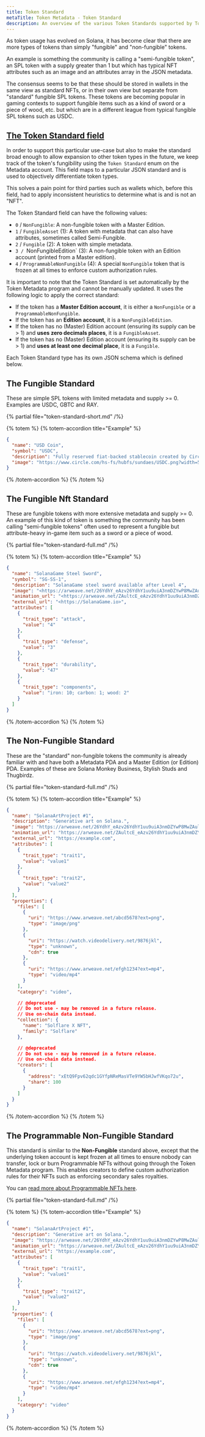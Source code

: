 ```yaml
---
title: Token Standard
metaTitle: Token Metadata - Token Standard
description: An overview of the various Token Standards supported by Token Metadata
---
```


As token usage has evolved on Solana, it has become clear that there are more types of tokens than simply "fungible" and "non-fungible" tokens.

An example is something the community is calling a "semi-fungible token", an SPL token with a supply greater than 1 but which has typical NFT attributes such as an image and an attributes array in the JSON metadata.

The consensus seems to be that these should be stored in wallets in the same view as standard NFTs, or in their own view but separate from "standard" fungible SPL tokens. These tokens are becoming popular in gaming contexts to support fungible items such as a kind of sword or a piece of wood, etc. but which are in a different league from typical fungible SPL tokens such as USDC.

## [The Token Standard field](/token-metadata/token-standard#the-token-standard-field)

In order to support this particular use-case but also to make the standard broad enough to allow expansion to other token types in the future, we keep track of the token's fungibility using the `Token Standard` enum on the Metadata account. This field maps to a particular JSON standard and is used to objectively differentiate token types.

This solves a pain point for third parties such as wallets which, before this field, had to apply inconsistent heuristics to determine what is and is not an "NFT".

The Token Standard field can have the following values:

- `0` / `NonFungible`: A non-fungible token with a Master Edition.
- `1` / `FungibleAsset` (1): A token with metadata that can also have attributes, sometimes called Semi-Fungible.
- `2` / `Fungible` (2): A token with simple metadata.
- `3 / `NonFungibleEdition` (3): A non-fungible token with an Edition account (printed from a Master edition).
- `4` / `ProgrammableNonFungible` (4): A special `NonFungible` token that is frozen at all times to enforce custom authorization rules.

It is important to note that the Token Standard is set automatically by the Token Metadata program and cannot be manually updated. It uses the following logic to apply the correct standard:

- If the token has a **Master Edition account**, it is either a `NonFungible` or a `ProgrammableNonFungible`.
- If the token has an **Edition account**, it is a `NonFungibleEdition`.
- If the token has no (Master) Edition account (ensuring its supply can be > 1) and **uses zero decimals places**, it is a `FungibleAsset`.
- If the token has no (Master) Edition account (ensuring its supply can be > 1) and **uses at least one decimal place**, it is a `Fungible`.

Each Token Standard type has its own JSON schema which is defined below.

## The Fungible Standard

These are simple SPL tokens with limited metadata and supply >= 0. Examples are USDC, GBTC and RAY.

{% partial file="token-standard-short.md" /%}

{% totem %}
{% totem-accordion title="Example" %}

```json
{
  "name": "USD Coin",
  "symbol": "USDC",
  "description": "Fully reserved fiat-backed stablecoin created by Circle.",
  "image": "https://www.circle.com/hs-fs/hubfs/sundaes/USDC.png?width=540&height=540&name=USDC.png"
}
```

{% /totem-accordion %}
{% /totem %}

## The Fungible Nft Standard

These are fungible tokens with more extensive metadata and supply >= 0. An example of this kind of token is something the community has been calling "semi-fungible tokens" often used to represent a fungible but attribute-heavy in-game item such as a sword or a piece of wood.

{% partial file="token-standard-full.md" /%}

{% totem %}
{% totem-accordion title="Example" %}

```json
{
  "name": "SolanaGame Steel Sword",
  "symbol": "SG-SS-1",
  "description": "SolanaGame steel sword available after Level 4",
  "image": "<https://arweave.net/26YdhY_eAzv26YdhY1uu9uiA3nmDZYwP8MwZAultcE?ext=jpeg>",
  "animation_url": "<https://arweave.net/ZAultcE_eAzv26YdhY1uu9uiA3nmDZYwP8MwuiA3nm?ext=glb>",
  "external_url": "<https://SolanaGame.io>",
  "attributes": [
    {
      "trait_type": "attack",
      "value": "4"
    },
    {
      "trait_type": "defense",
      "value": "3"
    },
    {
      "trait_type": "durability",
      "value": "47"
    },
    {
      "trait_type": "components",
      "value": "iron: 10; carbon: 1; wood: 2"
    }
  ]
}
```

{% /totem-accordion %}
{% /totem %}

## The Non-Fungible Standard

These are the "standard" non-fungible tokens the community is already familiar with and have both a Metadata PDA and a Master Edition (or Edition) PDA. Examples of these are Solana Monkey Business, Stylish Studs and Thugbirdz.

{% partial file="token-standard-full.md" /%}

{% totem %}
{% totem-accordion title="Example" %}

```json
{
  "name": "SolanaArtProject #1",
  "description": "Generative art on Solana.",
  "image": "https://arweave.net/26YdhY_eAzv26YdhY1uu9uiA3nmDZYwP8MwZAultcE?ext=jpeg",
  "animation_url": "https://arweave.net/ZAultcE_eAzv26YdhY1uu9uiA3nmDZYwP8MwuiA3nm?ext=glb",
  "external_url": "https://example.com",
  "attributes": [
    {
      "trait_type": "trait1",
      "value": "value1"
    },
    {
      "trait_type": "trait2",
      "value": "value2"
    }
  ],
  "properties": {
    "files": [
      {
        "uri": "https://www.arweave.net/abcd5678?ext=png",
        "type": "image/png"
      },
      {
        "uri": "https://watch.videodelivery.net/9876jkl",
        "type": "unknown",
        "cdn": true
      },
      {
        "uri": "https://www.arweave.net/efgh1234?ext=mp4",
        "type": "video/mp4"
      }
    ],
    "category": "video",

    // @deprecated
    // Do not use - may be removed in a future release.
    // Use on-chain data instead.
    "collection": {
      "name": "Solflare X NFT",
      "family": "Solflare"
    },

    // @deprecated
    // Do not use - may be removed in a future release.
    // Use on-chain data instead.
    "creators": [
      {
        "address": "xEtQ9Fpv62qdc1GYfpNReMasVTe9YW5bHJwfVKqo72u",
        "share": 100
      }
    ]
  }
}
```

{% /totem-accordion %}
{% /totem %}

## The Programmable Non-Fungible Standard

This standard is similar to the **Non-Fungible** standard above, except that the underlying token account is kept frozen at all times to ensure nobody can transfer, lock or burn Programmable NFTs without going through the Token Metadata program. This enables creators to define custom authorization rules for their NFTs such as enforcing secondary sales royalties.

You can [read more about Programmable NFTs here](https://github.com/metaplex-foundation/mpl-token-metadata/blob/main/programs/token-metadata/program/ProgrammableNFTGuide.md).

{% partial file="token-standard-full.md" /%}

{% totem %}
{% totem-accordion title="Example" %}

```json
{
  "name": "SolanaArtProject #1",
  "description": "Generative art on Solana.",
  "image": "https://arweave.net/26YdhY_eAzv26YdhY1uu9uiA3nmDZYwP8MwZAultcE?ext=jpeg",
  "animation_url": "https://arweave.net/ZAultcE_eAzv26YdhY1uu9uiA3nmDZYwP8MwuiA3nm?ext=glb",
  "external_url": "https://example.com",
  "attributes": [
    {
      "trait_type": "trait1",
      "value": "value1"
    },
    {
      "trait_type": "trait2",
      "value": "value2"
    }
  ],
  "properties": {
    "files": [
      {
        "uri": "https://www.arweave.net/abcd5678?ext=png",
        "type": "image/png"
      },
      {
        "uri": "https://watch.videodelivery.net/9876jkl",
        "type": "unknown",
        "cdn": true
      },
      {
        "uri": "https://www.arweave.net/efgh1234?ext=mp4",
        "type": "video/mp4"
      }
    ],
    "category": "video"
  }
}
```

{% /totem-accordion %}
{% /totem %}
